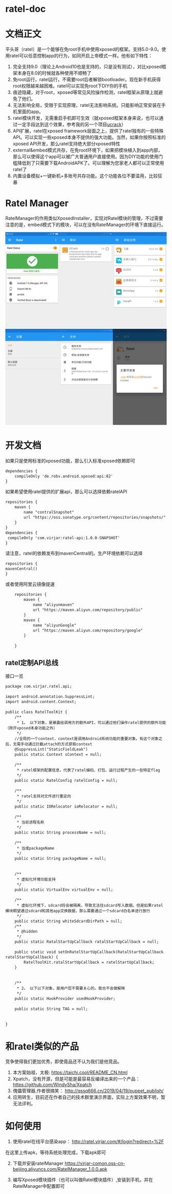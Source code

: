 # ratel-doc


# 文档正文
平头哥（ratel）是一个能够在免root手机中使用xposed的框架。支持5.0-9.0。使用ratel可以任意控制app的行为，如同开启上帝模式一样。他有如下特性：

1. 完全支持9.0（理论上Android10也是支持的，只是没有测试），对比xposed框架本身在8.0的时候就各种使用不顺畅了
2. 免root运行，ratel运行，不需要root后者解锁bootloader。现在新手机获得root权限越来越困难。ratel可以实现免root下DIY你的手机
3. 痕迹隐藏，对于root，xposed等常见风险操作检测，ratel框架从原理上就避免了他们。
4. 无法影响全局，受限于实现原理，ratel无法影响系统。只能影响正常安装在手机里面的app。
5. ratel模块开发，无需重启手机即可生效（就xposed框架本身来说，也可以通过一定手段达到这个效果，参考我的另一个项目[ucrack](https://gitee.com/virjar/ucrack)）
6. API扩展，ratel在xposed framework层面之上，提供了ratel独有的一些特殊API。可以实现一些xposed本身不提供的强大功能。当然，如果你按照标准的xposed API开发，那么ratel支持绝大部分xposed特性
7. external&embed模式共存，在免root环境下，如果把模块植入到app内部，那么可以使得这个app可以被广大普通用户直接使用。因为DIY功能的使用门槛降低到了只需要下载AndroidAPK了。可以理解为您家老人都可以正常使用ratel了
9. 内置设备模拟+一键新机+多账号共存功能。这个功能各位不要滥用，比较狂暴

# Ratel Manager

RatelManager的作用类似XposedInstaller，实现对Ratel模块的管理，不过需要注意的是，embed模式下的模块，可以在没有RatelManager的环境下直接运行。

![img](img/ratelManager1.jpg)![img](img/ratelManager2.jpg)

# 开发文档
如果只是使用标准的xposed功能，那么引入标准xposed依赖即可
```
dependencies {
    compileOnly 'de.robv.android.xposed:api:82'
}
```

如果希望使用ratel提供的扩展api，那么可以选择依赖ratelAPI
```
repositories {
    maven {
        name "contralSnapshot"
        url "https://oss.sonatype.org/content/repositories/snapshots/"
    }
}
dependencies {
 compileOnly 'com.virjar:ratel-api:1.0.0-SNAPSHOT'
}
```
请注意，ratel的依赖发布到mavenCentral的。生产环境依赖可以选择
```
repositories {
mavenCentral()
}
```
或者使用阿里云镜像提速
```
    repositories {
        maven {
            name "aliyunmaven"
            url "https://maven.aliyun.com/repository/public"
        }
        maven {
            name "aliyunGoogle"
            url "https://maven.aliyun.com/repository/google"
        }

    }
```

## ratel定制API总线
接口一览
```
package com.virjar.ratel.api;

import android.annotation.SuppressLint;
import android.content.Context;

public class RatelToolKit {
    /**
     * 1。 以下对象，是暴露给调用方的额外API，可以通过他们操作ratel提供的额外功能（除开xposed本身功能之外）
     */
    //全局的一个context，context是调用Android系统功能的重要对象。有这个对象之后，无需手动通过拦截attach的方式获取context
    @SuppressLint("StaticFieldLeak")
    public static Context sContext = null;

    /**
     * ratel框架的配置信息，代表了ratel编码、打包、运行过程产生的一些特定flag
     */
    public static RatelConfig ratelConfig = null;

    /**
     * ratel支持对文件进行重定向
     */
    public static IORelocator ioRelocator = null;

    /**
     * 当前进程名称
     */
    public static String processName = null;

    /**
     * 当成packageName
     */
    public static String packageName = null;


    /**
     * 虚拟化环境功能支持
     */
    public static VirtualEnv virtualEnv = null;

    /**
     * 虚拟化环境下，sdcard将会被隔离，导致无法往sdcard写入数据。但是如果ratel模块期望通过sdcard和其他app交换数据，那么需要通过一个sdcard白名单进行放行
     */
    public static String whiteSdcardDirPath = null;
    /**
     * @hidden
     */
    public static RatalStartUpCallback ratalStartUpCallback = null;

    public static void setOnRatelStartUpCallback(RatalStartUpCallback ratelStartUpCallback) {
        RatelToolKit.ratalStartUpCallback = ratelStartUpCallback;
    }


    /**
     * 2。 以下以下对象，是用户层不需要关心的。我也不会做解释
     */
    public static HookProvider usedHookProvider;

    public static String TAG = null;


}

```

# 和ratel类似的产品

竞争使得我们更加优秀，即使竟品还不认为我们是他竞品。

1. 本方案始祖，太极: https://taichi.cool/README_CN.html
2. Xpatch，没有开源，但是可能是最容易反编译出来的一个产品： https://github.com/WindySha/Xpatch
3. 傀儡管理器,作者很搞笑： http://qssq666.cn/2019/04/19/puppet_publish/
4. 应用转生，目前还在作者自己的技术群里演示界面，实际上方案效果不明，暂无法评判。

# 如何使用
1. 使用ratel在线平台感染app： 
http://ratel.virjar.com/#/login?redirect=%2F

在这里上传apk，等待系统处理完成，下载apk即可

2. 下载并安装ratelManager
https://virjar-comon.oss-cn-beijing.aliyuncs.com/RatelManager_1.0.0.apk

3. 编写Xposed模块插件（也可以叫做Ratel模块插件）,安装到手机，并在RatelManager中配置即可


